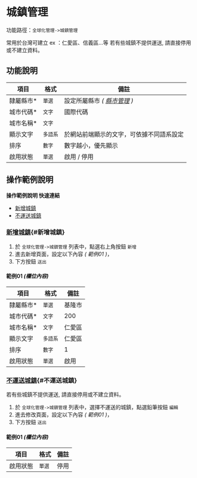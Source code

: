 #  城鎮管理

功能路徑：`全球化管理->城鎮管理`

常用於台灣可建立 ex ：仁愛區、信義區...等
若有些城鎮不提供運送, 請直接停用或不建立資料。


##  功能說明 

| 項目  | 格式 | 備註 |
|---|---|---|
|隸屬縣市*|`單選`| 設定所屬縣市 *( [縣市管理](/guide/world-county) )*|
|城市代碼*|`文字`|國際代碼|
|城市名稱*|`文字`| |
|顯示文字|`多語系`|於網站前端顯示的文字，可依據不同語系設定|
|排序|`數字`|數字越小，優先顯示|
|啟用狀態|`單選`|啟用 / 停用|


##  操作範例說明

**操作範例說明 快速連結**

* [新增城鎮](/guide/world-city#新增城鎮)
* [不運送城鎮](/guide/world-city#不運送城鎮)


### [新增城鎮](/guide/world-city#新增城鎮){#新增城鎮}

1. 於 `全球化管理->城鎮管理` 列表中，點選右上角按鈕 `新增` 
2. 進去新增頁面，設定以下內容 _( 範例01 )_，
3. 下方按鈕 `送出`

#### 範例01 _(欄位內容)_

| 項目  | 格式 | 備註 |
|---|---|---|
|隸屬縣市*|`單選`|基隆市|
|城市代碼*|`文字`|200|
|城市名稱*|`文字`|仁愛區|
|顯示文字|`多語系`|仁愛區|
|排序|`數字`|1|
|啟用狀態|`單選`|啟用|

### [不運送城鎮](/guide/world-city#不運送城鎮){#不運送城鎮}

若有些城鎮不提供運送, 請直接停用或不建立資料。

1. 於 `全球化管理->城鎮管理` 列表中，選擇不運送的城鎮，點選鉛筆按鈕 `編輯` 
2. 進去修改頁面，設定以下內容 _( 範例01 )_，
3. 下方按鈕 `送出`

#### 範例01 _(欄位內容)_

| 項目  | 格式 | 備註 |
|---|---|---|
|啟用狀態|`單選`|停用|
